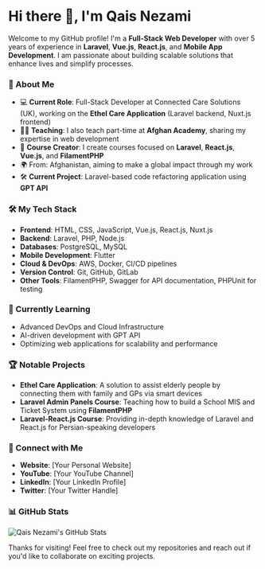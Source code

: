 # Hi there 👋, I'm Qais Nezami

Welcome to my GitHub profile! I'm a **Full-Stack Web Developer** with over 5 years of experience in **Laravel**, **Vue.js**, **React.js**, and **Mobile App Development**. I am passionate about building scalable solutions that enhance lives and simplify processes.

### 🚀 About Me

- 💻 **Current Role**: Full-Stack Developer at Connected Care Solutions (UK), working on the **Ethel Care Application** (Laravel backend, Nuxt.js frontend)
- 🧑‍🏫 **Teaching**: I also teach part-time at **Afghan Academy**, sharing my expertise in web development
- 🎥 **Course Creator**: I create courses focused on **Laravel**, **React.js**, **Vue.js**, and **FilamentPHP**
- 🌍 From: Afghanistan, aiming to make a global impact through my work
- 🛠️ **Current Project**: Laravel-based code refactoring application using **GPT API**

### 🛠️ My Tech Stack

- **Frontend**: HTML, CSS, JavaScript, Vue.js, React.js, Nuxt.js
- **Backend**: Laravel, PHP, Node.js
- **Databases**: PostgreSQL, MySQL
- **Mobile Development**: Flutter
- **Cloud & DevOps**: AWS, Docker, CI/CD pipelines
- **Version Control**: Git, GitHub, GitLab
- **Other Tools**: FilamentPHP, Swagger for API documentation, PHPUnit for testing

### 🌱 Currently Learning

- Advanced DevOps and Cloud Infrastructure
- AI-driven development with GPT API
- Optimizing web applications for scalability and performance

### 🏆 Notable Projects

- **Ethel Care Application**: A solution to assist elderly people by connecting them with family and GPs via smart devices
- **Laravel Admin Panels Course**: Teaching how to build a School MIS and Ticket System using **FilamentPHP**
- **Laravel-React.js Course**: Providing in-depth knowledge of Laravel and React.js for Persian-speaking developers

### 💼 Connect with Me

- **Website**: [Your Personal Website]
- **YouTube**: [Your YouTube Channel]
- **LinkedIn**: [Your LinkedIn Profile]
- **Twitter**: [Your Twitter Handle]

### 📊 GitHub Stats

![Qais Nezami's GitHub Stats](https://github-readme-stats.vercel.app/api?username=qaisnezami&show_icons=true&theme=radical)

Thanks for visiting! Feel free to check out my repositories and reach out if you'd like to collaborate on exciting projects.
